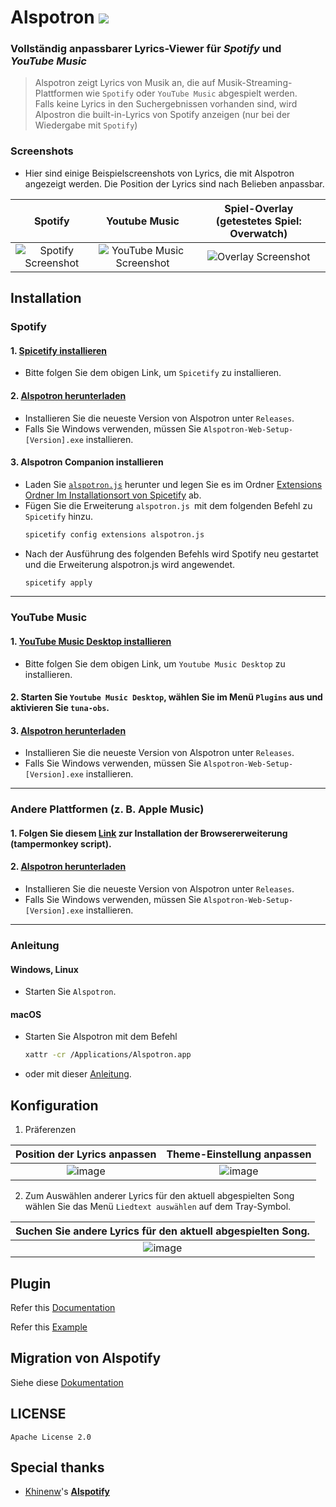 # Alspotron <a href="https://github.com/organization/alspotron/releases/latest"><img src="https://img.shields.io/github/downloads/organization/alspotron/total.svg"/></a>

### Vollständig anpassbarer Lyrics-Viewer für *Spotify* und *YouTube Music* 

> Alspotron zeigt Lyrics von Musik an, die auf Musik-Streaming-Plattformen wie `Spotify` oder `YouTube Music` abgespielt werden. \
> Falls keine Lyrics in den Suchergebnissen vorhanden sind, wird Alpostron die built-in-Lyrics von Spotify anzeigen (nur bei der Wiedergabe mit `Spotify`)

### Screenshots

-   Hier sind einige Beispielscreenshots von Lyrics, die mit Alspotron angezeigt werden. Die Position der Lyrics sind nach Belieben anpassbar.

|                        Spotify                         |                                                        Youtube Music                                                        |                                         Spiel-Overlay (getestetes Spiel: Overwatch)                                         |
|:------------------------------------------------------:|:---------------------------------------------------------------------------------------------------------------------------:|:---------------------------------------------------------------------------------------------------------------------:|
| ![Spotify Screenshot](https://i.imgur.com/0JJMhaU.png) | ![YouTube Music Screenshot](https://github.com/organization/alspotron/assets/16558115/fc22323e-d0b2-4abc-882e-2281c13f4cf4) | ![Overlay Screenshot](https://github.com/organization/alspotron/assets/16558115/7bb95071-b8f7-45e1-af59-02e1586d5dcc) |

## Installation

### Spotify

#### 1.  [Spicetify installieren](https://github.com/khanhas/spicetify-cli)

  -   Bitte folgen Sie dem obigen Link, um `Spicetify` zu installieren.

#### 2.  [Alspotron herunterladen](https://github.com/organization/alspotron/releases)

  -   Installieren Sie die neueste Version von Alspotron unter `Releases`.
  -   Falls Sie Windows verwenden, müssen Sie `Alspotron-Web-Setup-[Version].exe` installieren.

#### 3.  Alspotron Companion installieren

  -   Laden Sie [`alspotron.js`](https://powernukkit.github.io/DownGit/#/home?directFile=1&url=https://github.com/organization/alspotron/blob/master/extensions/alspotron.js) herunter und legen Sie es im Ordner [Extensions Ordner Im Installationsort von Spicetify](https://spicetify.app/docs/advanced-usage/extensions/) ab.
  -   Fügen Sie die Erweiterung `alspotron.js `mit dem folgenden Befehl zu `Spicetify` hinzu.
      ```bash
      spicetify config extensions alspotron.js
      ```
  -   Nach der Ausführung des folgenden Befehls wird Spotify neu gestartet und die Erweiterung alspotron.js wird angewendet.
      ```bash
      spicetify apply
      ``` 

---

### YouTube Music

#### 1.  [YouTube Music Desktop installieren](https://github.com/th-ch/youtube-music/releases)

  -   Bitte folgen Sie dem obigen Link, um `Youtube Music Desktop` zu installieren.

#### 2.  Starten Sie `Youtube Music Desktop`, wählen Sie im Menü `Plugins` aus und aktivieren Sie `tuna-obs`.

#### 3.  [Alspotron herunterladen](https://github.com/organization/alspotron/releases)

  -   Installieren Sie die neueste Version von Alspotron unter `Releases`.
  -   Falls Sie Windows verwenden, müssen Sie `Alspotron-Web-Setup-[Version].exe` installieren.

---

### Andere Plattformen (z. B. Apple Music)

#### 1. Folgen Sie diesem [Link](https://github.com/univrsal/tuna) zur Installation der Browsererweiterung (tampermonkey script).
#### 2.  [Alspotron herunterladen](https://github.com/organization/alspotron/releases)
  -   Installieren Sie die neueste Version von Alspotron unter `Releases`.
  -   Falls Sie Windows verwenden, müssen Sie `Alspotron-Web-Setup-[Version].exe` installieren.

---

### Anleitung

#### Windows, Linux

-   Starten Sie `Alspotron`.

#### macOS

-   Starten Sie Alspotron mit dem Befehl
    ```bash
    xattr -cr /Applications/Alspotron.app
    ```
-   oder mit dieser [Anleitung](https://www.macworld.com/article/672947/how-to-open-a-mac-app-from-an-unidentified-developer.html).

## Konfiguration

1.  Präferenzen

|                                        Position der Lyrics anpassen                                         |                                         Theme-Einstellung anpassen                                         |
|:--------------------------------------------------------------------------------------------------------:|:--------------------------------------------------------------------------------------------------------:|
| ![image](https://github.com/organization/alspotron/assets/16558115/28b64547-70df-4c32-9ee4-df8528be9f72) | ![image](https://github.com/organization/alspotron/assets/16558115/2f8b3420-c235-4747-8a68-79ee46d85e45) |

2.  Zum Auswählen anderer Lyrics für den aktuell abgespielten Song wählen Sie das Menü `Liedtext auswählen` auf dem Tray-Symbol.

|                         Suchen Sie andere Lyrics für den aktuell abgespielten Song.                         |
|:--------------------------------------------------------------------------------------------------------:|
| ![image](https://github.com/organization/alspotron/assets/16558115/1de5703a-1bde-4152-8c17-092463750246) |

## Plugin
Refer this [Documentation](https://github.com/organization/alspotron/wiki/Plugin)

Refer this [Example](https://github.com/organization/alspotron/tree/master/example/alspotron-plugin)

## Migration von Alspotify

Siehe diese [Dokumentation](https://github.com/organization/alspotron/blob/master/MIGRATION_FROM_ALSPOTIFY.md)

## LICENSE

`Apache License 2.0`

## Special thanks

-   [Khinenw](https://github.com/HelloWorld017)'s **[Alspotify](https://github.com/HelloWorld017/alspotify)**
